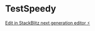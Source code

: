 # TestSpeedy

[Edit in StackBlitz next generation editor ⚡️](https://stackblitz.com/~/github.com/keremu/TestSpeedy)